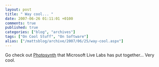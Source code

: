 ```yaml
---
layout: post
title: " Way cool... "
date: 2007-06-26 01:11:01 +0100
comments: true
published: true
categories: ["blog", "archives"]
tags: ["On Cool Stuff", "On Software"]
alias: ["/mattsblog/archive/2007/06/25/way-cool.aspx"]
---
```

<!-- more -->

<p>Go check out <a href="http://labs.live.com/photosynth/videodemo.html">Photosynth</a> that Microsoft Live Labs has put together... Very cool.</p>
